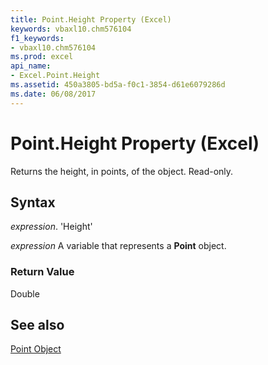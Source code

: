 ```yaml
---
title: Point.Height Property (Excel)
keywords: vbaxl10.chm576104
f1_keywords:
- vbaxl10.chm576104
ms.prod: excel
api_name:
- Excel.Point.Height
ms.assetid: 450a3805-bd5a-f0c1-3854-d61e6079286d
ms.date: 06/08/2017
---
```



# Point.Height Property (Excel)

Returns the height, in points, of the object. Read-only.


## Syntax

 _expression_. 'Height'

 _expression_ A variable that represents a **Point** object.


### Return Value

Double


## See also


[Point Object](Excel.Point(objec).md)

